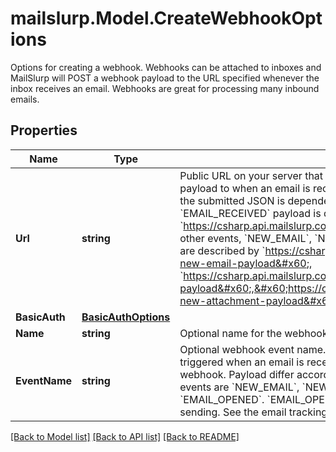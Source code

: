 # mailslurp.Model.CreateWebhookOptions
Options for creating a webhook. Webhooks can be attached to inboxes and MailSlurp will POST a webhook payload to the URL specified whenever the inbox receives an email. Webhooks are great for processing many inbound emails.

## Properties

Name | Type | Description | Notes
------------ | ------------- | ------------- | -------------
**Url** | **string** | Public URL on your server that MailSlurp can post WebhookNotification payload to when an email is received or an event is trigger. The payload of the submitted JSON is dependent on the webhook event type. The default &#x60;EMAIL_RECEIVED&#x60; payload is described by &#x60;https://csharp.api.mailslurp.com/schemas/webhook-payload&#x60;. The other events, &#x60;NEW_EMAIL&#x60;, &#x60;NEW_CONTACT&#x60;, and &#x60;NEW_ATTACHMENT&#x60; are described by &#x60;https://csharp.api.mailslurp.com/schemas/webhook-new-email-payload&#x60;, &#x60;https://csharp.api.mailslurp.com/schemas/webhook-new-contact-payload&#x60;,&#x60;https://csharp.api.mailslurp.com/schemas/webhook-new-attachment-payload&#x60; respectively. | 
**BasicAuth** | [**BasicAuthOptions**](BasicAuthOptions) |  | [optional] 
**Name** | **string** | Optional name for the webhook | [optional] 
**EventName** | **string** | Optional webhook event name. Default is &#x60;EMAIL_RECEIVED&#x60; and is triggered when an email is received by the inbox associated with the webhook. Payload differ according to the webhook event name. The other events are &#x60;NEW_EMAIL&#x60;, &#x60;NEW_CONTACT&#x60;, and &#x60;NEW_ATTACHMENT&#x60; and &#x60;EMAIL_OPENED&#x60;. &#x60;EMAIL_OPENED&#x60; requires the use of tracking pixels when sending. See the email tracking guide for more information. | [optional] 

[[Back to Model list]](../README#documentation-for-models) [[Back to API list]](../README#documentation-for-api-endpoints) [[Back to README]](../README)

